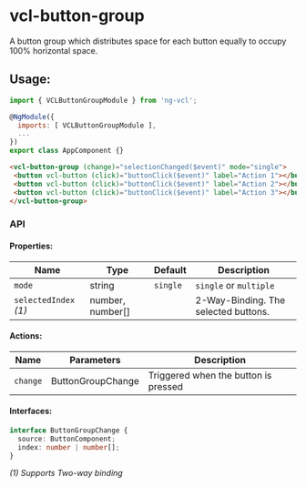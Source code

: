 # vcl-button-group

A button group which distributes space for each button equally to occupy 100% horizontal space.

## Usage:

```js
import { VCLButtonGroupModule } from 'ng-vcl';

@NgModule({
  imports: [ VCLButtonGroupModule ],
  ...
})
export class AppComponent {}
```

 ```html
<vcl-button-group (change)="selectionChanged($event)" mode="single">
  <button vcl-button (click)="buttonClick($event)" label="Action 1"></button>
  <button vcl-button (click)="buttonClick($event)" label="Action 2"></button>
  <button vcl-button (click)="buttonClick($event)" label="Action 3"></button>
</vcl-button-group>
 ```

### API 

#### Properties:

| Name                  | Type                   | Default  | Description
| --------------------- | ---------------------- | -------- |--------------
| `mode`                | string                 | `single` | `single` or `multiple` 
| `selectedIndex` *(1)* | number, number[]       |          | 2-Way-Binding. The selected buttons.  

#### Actions:

| Name                | Parameters           | Description
| ------------        | -------------------- | --------------
| `change`            | ButtonGroupChange    | Triggered when the button is pressed

#### Interfaces:

```ts
interface ButtonGroupChange {
  source: ButtonComponent;
  index: number | number[];
}
```
*(1) Supports Two-way binding*
